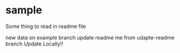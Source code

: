 # sample

Some thing to read in readme file

new data on example branch
update readme me from udapte-readme branch
Update Locally!!
